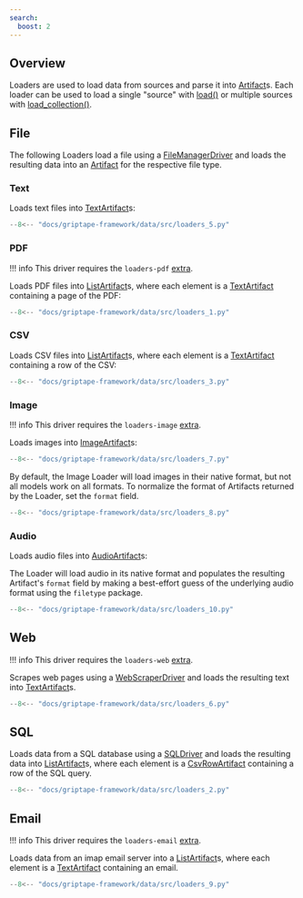 ```yaml
---
search:
  boost: 2
---
```


## Overview

Loaders are used to load data from sources and parse it into [Artifact](../../griptape-framework/data/artifacts.md)s.
Each loader can be used to load a single "source" with [load()](../../reference/griptape/loaders/base_loader.md#griptape.loaders.base_loader.BaseLoader.load) or
multiple sources with [load_collection()](../../reference/griptape/loaders/base_loader.md#griptape.loaders.base_loader.BaseLoader.load_collection).

## File

The following Loaders load a file using a [FileManagerDriver](../../reference/griptape/drivers/file_manager/base_file_manager_driver.md) and loads the resulting data into an [Artifact](../../griptape-framework/data/artifacts.md) for the respective file type.

### Text

Loads text files into [TextArtifact](../../griptape-framework/data/artifacts.md#text)s:

```python
--8<-- "docs/griptape-framework/data/src/loaders_5.py"
```

### PDF

!!! info
    This driver requires the `loaders-pdf` [extra](../index.md#extras).

Loads PDF files into [ListArtifact](../../griptape-framework/data/artifacts.md#list)s, where each element is a [TextArtifact](../../griptape-framework/data/artifacts.md#text) containing a page of the PDF:

```python
--8<-- "docs/griptape-framework/data/src/loaders_1.py"
```

### CSV

Loads CSV files into [ListArtifact](../../griptape-framework/data/artifacts.md#list)s, where each element is a [TextArtifact](../../griptape-framework/data/artifacts.md#text) containing a row of the CSV:

```python
--8<-- "docs/griptape-framework/data/src/loaders_3.py"
```

### Image

!!! info
    This driver requires the `loaders-image` [extra](../index.md#extras).

Loads images into [ImageArtifact](../../griptape-framework/data/artifacts.md#image)s:

```python
--8<-- "docs/griptape-framework/data/src/loaders_7.py"
```

By default, the Image Loader will load images in their native format, but not all models work on all formats. To normalize the format of Artifacts returned by the Loader, set the `format` field.

```python
--8<-- "docs/griptape-framework/data/src/loaders_8.py"
```

### Audio

Loads audio files into [AudioArtifact](../../griptape-framework/data/artifacts.md#audio)s:

The Loader will load audio in its native format and populates the resulting Artifact's `format` field by making a best-effort guess of the underlying audio format using the `filetype` package.

```python
--8<-- "docs/griptape-framework/data/src/loaders_10.py"
```

## Web

!!! info
    This driver requires the `loaders-web` [extra](../index.md#extras).

Scrapes web pages using a [WebScraperDriver](../drivers/web-scraper-drivers.md) and loads the resulting text into [TextArtifact](../../griptape-framework/data/artifacts.md#text)s.

```python
--8<-- "docs/griptape-framework/data/src/loaders_6.py"
```

## SQL

Loads data from a SQL database using a [SQLDriver](../drivers/sql-drivers.md) and loads the resulting data into [ListArtifact](../../griptape-framework/data/artifacts.md#list)s, where each element is a [CsvRowArtifact](../../griptape-framework/data/artifacts.md#csv) containing a row of the SQL query.

```python
--8<-- "docs/griptape-framework/data/src/loaders_2.py"
```

## Email

!!! info
    This driver requires the `loaders-email` [extra](../index.md#extras).

Loads data from an imap email server into a [ListArtifact](../../reference/griptape/artifacts/list_artifact.md)s, where each element is a [TextArtifact](../../reference/griptape/artifacts/text_artifact.md) containing an email.

```python
--8<-- "docs/griptape-framework/data/src/loaders_9.py"
```
